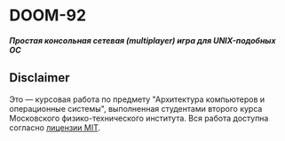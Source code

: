 # DOOM-92 #
##### Простая консольная сетевая (multiplayer) игра для UNIX-подобных ОС #####

## Disclaimer ##

Это &mdash; курсовая работа по предмету "Архитектура компьютеров и операционные системы", выполненная студентами второго курса Московского физико-технического института. Вся работа доступна согласно [лицензии MIT](https://tldrlegal.com/license/mit-license).
